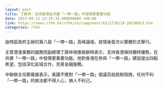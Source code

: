```yaml
---
layout: post
title: 丁薛祥：支持香港在共建「一帶一路」中發揮更重要功能
date: 2023-09-13 12:29:34.000000000 +08:00
link: https://news.rthk.hk/rthk/ch/component/k2/1718119-20230913.htm
categories: rthk
---
```


由特區政府主辦的第八屆「一帶一路」高峰論壇，疫情後首次以實體形式舉行。

主管港澳事務的國務院副總理丁薛祥視像致辭時表示，支持香港保持獨特優勢，在共建「一帶一路」中發揮更重要功能。他對香港在參與「一帶一路」建設提出四點希望，包括深化區域合作，完善金融服務。

中聯辦主任鄭雁雄表示，美國不應對「一帶一路」倡議百般挑剔阻撓，任何不利「一帶一路」的做法都不得人心，損人不利己。
